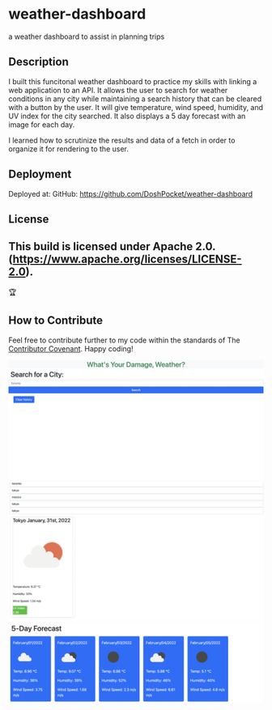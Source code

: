 # weather-dashboard
a weather dashboard to assist in planning trips

## Description

I built this funcitonal weather dashboard to practice my skills with linking a web application to an API. It allows the user to search for weather conditions in any city while maintaining a search history that can be cleared with a button by the user. It will give temperature, wind speed, humidity, and UV index for the city searched. It also displays a 5 day forecast with an image for each day. 

I learned how to scrutinize the results and data of a fetch in order to organize it for rendering to the user. 

## Deployment

Deployed at: 
GitHub: https://github.com/DoshPocket/weather-dashboard

## License
This build is licensed under Apache 2.0. (https://www.apache.org/licenses/LICENSE-2.0).
---
🏆 
## How to Contribute
Feel free to contribute further to my code within the standards of The [Contributor Covenant](https://www.contributor-covenant.org/). Happy coding!

![Weather Dashboard](./assets/images/weather-dashboard.png)
![Search History and Current Day](./assets/images/current-day.png)
![5 Day Forecast](./assets/images/five-day.png)